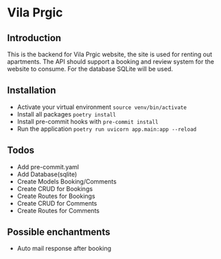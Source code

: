 # Vila Prgic

## Introduction

This is the backend for Vila Prgic website, the site is used for renting out apartments.
The API should support a booking and review system for the website to consume.
For the database SQLite will be used.

## Installation

- Activate your virtual environment `source venv/bin/activate`
- Install all packages `poetry install`
- Install pre-commit hooks with `pre-commit install`
- Run the application `poetry run uvicorn app.main:app --reload`

## Todos

- Add pre-commit.yaml
- Add Database(sqlite)
- Create Models Booking/Comments
- Create CRUD for Bookings
- Create Routes for Bookings
- Create CRUD for Comments
- Create Routes for Comments


## Possible enchantments

- Auto mail response after booking
